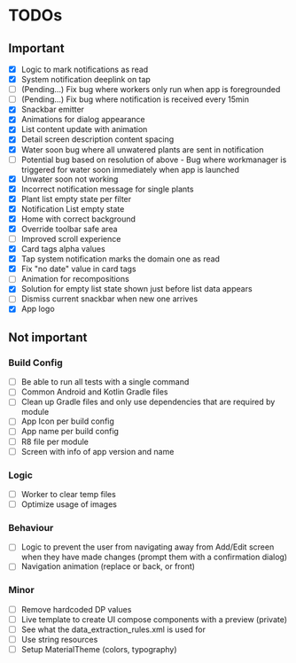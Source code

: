 # TODOs

## Important
- [x] Logic to mark notifications as read
- [x] System notification deeplink on tap
- [ ] (Pending...) Fix bug where workers only run when app is foregrounded
- [ ] (Pending...) Fix bug where notification is received every 15min
- [x] Snackbar emitter
- [x] Animations for dialog appearance
- [x] List content update with animation
- [x] Detail screen description content spacing
- [x] Water soon bug where all unwatered plants are sent in notification
- [ ] Potential bug based on resolution of above - Bug where workmanager is triggered for water soon immediately when app is launched
- [x] Unwater soon not working
- [x] Incorrect notification message for single plants
- [x] Plant list empty state per filter
- [x] Notification List empty state
- [x] Home with correct background
- [x] Override toolbar safe area
- [ ] Improved scroll experience
- [x] Card tags alpha values
- [x] Tap system notification marks the domain one as read
- [x] Fix "no date" value in card tags
- [ ] Animation for recompositions
- [x] Solution for empty list state shown just before list data appears
- [ ] Dismiss current snackbar when new one arrives
- [x] App logo

## Not important

### Build Config
- [ ] Be able to run all tests with a single command
- [ ] Common Android and Kotlin Gradle files
- [ ] Clean up Gradle files and only use dependencies that are required by module
- [ ] App Icon per build config
- [ ] App name per build config
- [ ] R8 file per module
- [ ] Screen with info of app version and name

### Logic
- [ ] Worker to clear temp files
- [ ] Optimize usage of images

### Behaviour
- [ ] Logic to prevent the user from navigating away from Add/Edit screen when they have made changes (prompt them with a confirmation dialog)
- [ ] Navigation animation (replace or back, or front)

### Minor
- [ ] Remove hardcoded DP values
- [ ] Live template to create UI compose components with a preview (private)
- [ ] See what the data_extraction_rules.xml is used for
- [ ] Use string resources
- [ ] Setup MaterialTheme (colors, typography)
